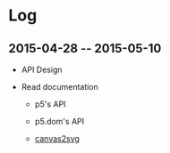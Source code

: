 # Log

## 2015-04-28 -- 2015-05-10

- API Design

- Read documentation

    - p5's API

    - p5.dom's API

    - [canvas2svg](http://gliffy.github.io/canvas2svg/)
